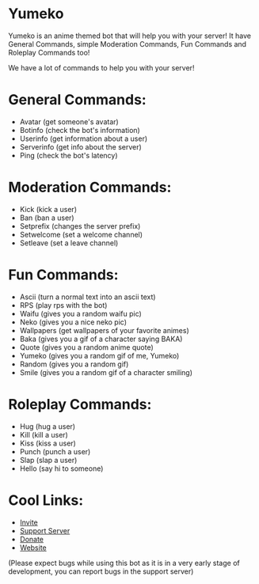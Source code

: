 # Yumeko

Yumeko is an anime themed bot that will help you with your server! It have General Commands, simple Moderation Commands, Fun Commands and Roleplay Commands too!

We have a lot of commands to help you with your server!

# General Commands:

- Avatar (get someone's avatar)
- Botinfo (check the bot's information)
- Userinfo (get information about a user)
- Serverinfo (get info about the server)
- Ping (check the bot's latency)

# Moderation Commands:

- Kick (kick a user)
- Ban (ban a user)
- Setprefix (changes the server prefix)
- Setwelcome (set a welcome channel)
- Setleave (set a leave channel)

# Fun Commands:

- Ascii (turn a normal text into an ascii text)
- RPS (play rps with the bot)
- Waifu (gives you a random waifu pic)
- Neko (gives you a nice neko pic)
- Wallpapers (get wallpapers of your favorite animes)
- Baka (gives you a gif of a character saying BAKA)
- Quote (gives you a random anime quote)
- Yumeko (gives you a random gif of me, Yumeko)
- Random (gives you a random gif)
- Smile (gives you a random gif of a character smiling)

# Roleplay Commands:

- Hug (hug a user)
- Kill (kill a user)
- Kiss (kiss a user)
- Punch (punch a user)
- Slap (slap a user)
- Hello (say hi to someone)

 # Cool Links:

- [Invite](https://discord.com/oauth2/authorize?client_id=784132536631558184&scope=bot&permissions=8)
- [Support Server](https://discord.gg/AtcYJyMJrp)
- [Donate](https://donatebot.io/checkout/784033987198451733)
- [Website](https://yumeko.mobirisesite.com)

(Please expect bugs while using this bot as it is in a very early stage of development, you can report bugs in the support server)
